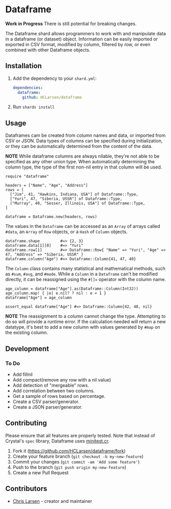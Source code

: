 # Dataframe

**Work in Progress** There is still potential for breaking changes.

The Dataframe shard allows programmers to work with and manipulate data in a dataframe (or dataset) object. Information can be easily imported or exported in CSV format, modified by column, filtered by row, or even combined with other Dataframe objects.

## Installation

1. Add the dependency to your `shard.yml`:

   ```yaml
   dependencies:
     dataframe:
       github: HCLarsen/dataframe
   ```

2. Run `shards install`

## Usage

Dataframes cam be created from column names and data, or imported from CSV or JSON. Data types of columns can be specified during initialization, or they can be automatically determined from the content of the data.

**NOTE** While dataframe columns are always nilable, they're not able to be specified as any other union type. When automatically determining the column type, the type of the first non-nil entry in that column will be used.

```crystal
require "dataframe"

headers = ["Name", "Age", "Address"]
rows = [
  ["Jim", 41, "Hawkins, Indiana, USA"] of Dataframe::Type,
  ["Yuri", 47, "Siberia, USSR"] of Dataframe::Type,
  ["Murray", 40, "Sesser, Illinois, USA"] of Dataframe::Type,
]

dataframe = Dataframe.new(headers, rows)
```

The values in the `Dataframe` can be accessed as an `Array` of arrays called `#data`, an `Array` of `Row` objects, or a `Hash` of `Column` objects.

```crystal
dataframe.shape         #=> {2, 3}
dataframe.data[1][0]    #=> "Yuri"
dataframe.row[1]        #=> Dataframe::Row{ "Name" => "Yuri", "Age" => 47, "Address" => "Siberia, USSR" }
dataframe.column("Age") #=> Dataframe::Column{41, 47, 40}
```

The `Column` class contains many statistical and mathematical methods, such as `#sum`, `#avg`, and `#mode`. While a `Column` in a `Dataframe` can't be modified directly, it can be reassigned using the `#[]=` operator with the column name.

```crystal
age_column = dataframe["Age"].as(Dataframe::Column(Int32))
age_column.map! { |e| e.nil? ? nil : e + 1 }
dataframe["Age"] = age_column

assert_equal dataframe["Age"] #=> Dataframe::Column{42, 48, nil}
```

**NOTE** The reassignment to a column cannot change the type. Attempting to do so will provide a runtime error. If the calculation needed will return a new datatype, it's best to add a new column with values generated by `#map` on the existing column.

## Development

### To Do

- Add fillnil
- Add compact(remove any row with a nil value)
- Add detection of "mergeable" rows.
- Add correlation between two columns.
- Get a sample of rows based on percentage.
- Create a CSV parser/generator.
- Create a JSON parser/generator.

## Contributing

Please ensure that all features are properly tested. Note that instead of Crystal's `spec` library, Dataframe uses [minitest.cr](https://github.com/ysbaddaden/minitest.cr). 

1. Fork it (<https://github.com/HCLarsen/dataframe/fork>)
2. Create your feature branch (`git checkout -b my-new-feature`)
3. Commit your changes (`git commit -am 'Add some feature'`)
4. Push to the branch (`git push origin my-new-feature`)
5. Create a new Pull Request

## Contributors

- [Chris Larsen](https://github.com/HCLarsen) - creator and maintainer
